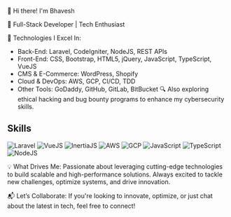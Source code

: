 👋 Hi there! I'm Bhavesh

🌟 Full-Stack Developer | Tech Enthusiast

🔧 Technologies I Excel In:

- Back-End: Laravel, CodeIgniter, NodeJS, REST APIs
- Front-End: CSS, Bootstrap, HTML5, jQuery, JavaScript, TypeScript, VueJS
- CMS & E-Commerce: WordPress, Shopify
- Cloud & DevOps: AWS, GCP, CI/CD, TDD
- Other Tools: GoDaddy, GitHub, GitLab, BitBucket
🔍 Also exploring ethical hacking and bug bounty programs to enhance my cybersecurity skills.

## Skills

![Laravel](https://img.shields.io/badge/Laravel-Advanced-orange)
![VueJS](https://img.shields.io/badge/VueJS-Intermediate-brightgreen)
![InertiaJS](https://img.shields.io/badge/InertiaJS-Intermediate-brightgreen)
![AWS](https://img.shields.io/badge/AWS-Advanced-orange)
![GCP](https://img.shields.io/badge/GCP-Intermediate-brightgreen)
![JavaScript](https://img.shields.io/badge/JavaScript-Advanced-orange)
![TypeScript](https://img.shields.io/badge/TypeScript-Intermediate-brightgreen)
![NodeJS](https://img.shields.io/badge/NodeJS-Advanced-orange)

💡 What Drives Me: Passionate about leveraging cutting-edge technologies to build scalable and high-performance solutions. Always excited to tackle new challenges, optimize systems, and drive innovation.

📬 Let’s Collaborate: If you're looking to innovate, optimize, or just chat about the latest in tech, feel free to connect!
